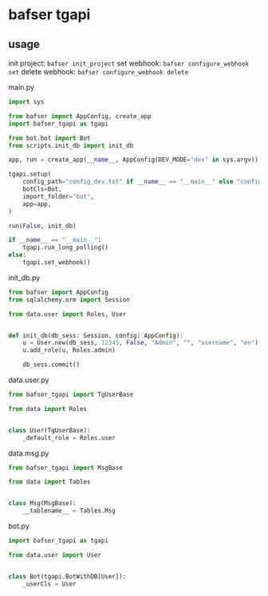 # bafser tgapi


## usage
init project: `bafser init_project`
set webhook: `bafser configure_webhook set`
delete webhook: `bafser configure_webhook delete`

main.py
```py
import sys

from bafser import AppConfig, create_app
import bafser_tgapi as tgapi

from bot.bot import Bot
from scripts.init_db import init_db

app, run = create_app(__name__, AppConfig(DEV_MODE="dev" in sys.argv))

tgapi.setup(
    config_path="config_dev.txt" if __name__ == "__main__" else "config.txt",
    botCls=Bot,
    import_folder="bot",
    app=app,
)

run(False, init_db)

if __name__ == "__main__":
    tgapi.run_long_polling()
else:
    tgapi.set_webhook()

```

init_db.py
```py
from bafser import AppConfig
from sqlalchemy.orm import Session

from data.user import Roles, User


def init_db(db_sess: Session, config: AppConfig):
    u = User.new(db_sess, 12345, False, "Admin", "", "username", "en")
    u.add_role(u, Roles.admin)

    db_sess.commit()

```

data.user.py
```py
from bafser_tgapi import TgUserBase

from data import Roles


class User(TgUserBase):
    _default_role = Roles.user

```

data.msg.py
```py
from bafser_tgapi import MsgBase

from data import Tables


class Msg(MsgBase):
    __tablename__ = Tables.Msg

```

bot.py
```py
import bafser_tgapi as tgapi

from data.user import User


class Bot(tgapi.BotWithDB[User]):
    _userCls = User

```
